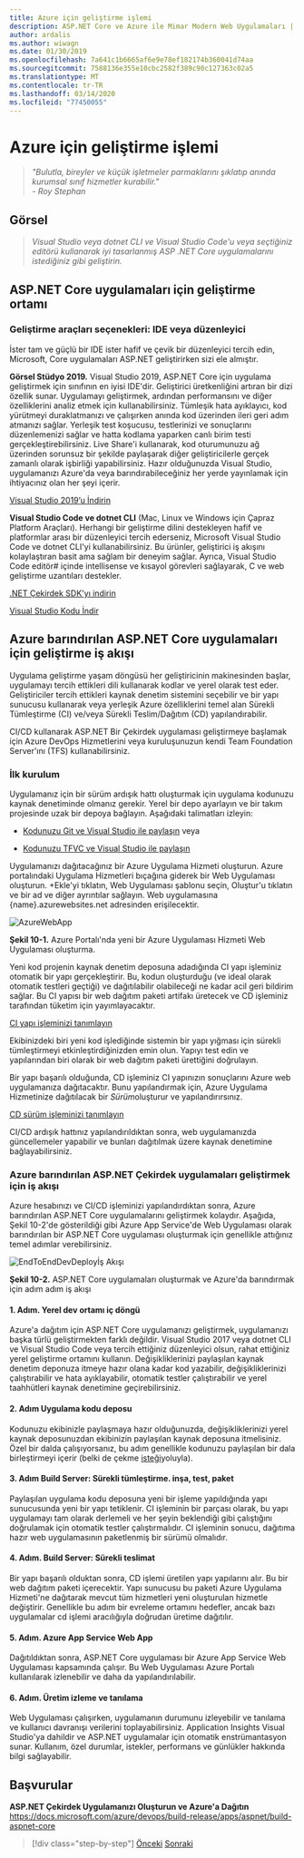 ```yaml
---
title: Azure için geliştirme işlemi
description: ASP.NET Core ve Azure ile Mimar Modern Web Uygulamaları | Azure için geliştirme süreci
author: ardalis
ms.author: wiwagn
ms.date: 01/30/2019
ms.openlocfilehash: 7a641c1b6665af6e9e78ef182174b360041d74aa
ms.sourcegitcommit: 7588136e355e10cbc2582f389c90c127363c02a5
ms.translationtype: MT
ms.contentlocale: tr-TR
ms.lasthandoff: 03/14/2020
ms.locfileid: "77450055"
---
```

# <a name="development-process-for-azure"></a>Azure için geliştirme işlemi

> _"Bulutla, bireyler ve küçük işletmeler parmaklarını şıklatıp anında kurumsal sınıf hizmetler kurabilir."_  
> _- Roy Stephan_

## <a name="vision"></a>Görsel

> *Visual Studio veya dotnet CLI ve Visual Studio Code'u veya seçtiğiniz editörü kullanarak iyi tasarlanmış ASP .NET Core uygulamalarını istediğiniz gibi geliştirin.*

## <a name="development-environment-for-aspnet-core-apps"></a>ASP.NET Core uygulamaları için geliştirme ortamı

### <a name="development-tools-choices-ide-or-editor"></a>Geliştirme araçları seçenekleri: IDE veya düzenleyici

İster tam ve güçlü bir IDE ister hafif ve çevik bir düzenleyici tercih edin, Microsoft, Core uygulamaları ASP.NET geliştirirken sizi ele almıştır.

**Görsel Stüdyo 2019.** Visual Studio 2019, ASP.NET Core için uygulama geliştirmek için sınıfının en iyisi IDE'dir. Geliştirici üretkenliğini artıran bir dizi özellik sunar. Uygulamayı geliştirmek, ardından performansını ve diğer özelliklerini analiz etmek için kullanabilirsiniz. Tümleşik hata ayıklayıcı, kod yürütmeyi duraklatmanızı ve çalışırken anında kod üzerinden ileri geri adım atmanızı sağlar. Yerleşik test koşucusu, testlerinizi ve sonuçlarını düzenlemenizi sağlar ve hatta kodlama yaparken canlı birim testi gerçekleştirebilirsiniz. Live Share'i kullanarak, kod oturumunuzu ağ üzerinden sorunsuz bir şekilde paylaşarak diğer geliştiricilerle gerçek zamanlı olarak işbirliği yapabilirsiniz. Hazır olduğunuzda Visual Studio, uygulamanızı Azure'da veya barındırabileceğiniz her yerde yayınlamak için ihtiyacınız olan her şeyi içerir.

[Visual Studio 2019’u İndirin](https://aka.ms/vsdownload?utm_source=mscom&utm_campaign=msdocs)

**Visual Studio Code ve dotnet CLI** (Mac, Linux ve Windows için Çapraz Platform Araçları). Herhangi bir geliştirme dilini destekleyen hafif ve platformlar arası bir düzenleyici tercih ederseniz, Microsoft Visual Studio Code ve dotnet CLI'yi kullanabilirsiniz. Bu ürünler, geliştirici iş akışını kolaylaştıran basit ama sağlam bir deneyim sağlar. Ayrıca, Visual Studio Code editör\# içinde intellisense ve kısayol görevleri sağlayarak, C ve web geliştirme uzantıları destekler.

[.NET Çekirdek SDK'yı indirin](https://dotnet.microsoft.com/download)

[Visual Studio Kodu İndir](https://code.visualstudio.com/download)

## <a name="development-workflow-for-azure-hosted-aspnet-core-apps"></a>Azure barındırılan ASP.NET Core uygulamaları için geliştirme iş akışı

Uygulama geliştirme yaşam döngüsü her geliştiricinin makinesinden başlar, uygulamayı tercih ettikleri dili kullanarak kodlar ve yerel olarak test eder. Geliştiriciler tercih ettikleri kaynak denetim sistemini seçebilir ve bir yapı sunucusu kullanarak veya yerleşik Azure özelliklerini temel alan Sürekli Tümleştirme (CI) ve/veya Sürekli Teslim/Dağıtım (CD) yapılandırabilir.

CI/CD kullanarak ASP.NET Bir Çekirdek uygulaması geliştirmeye başlamak için Azure DevOps Hizmetlerini veya kuruluşunuzun kendi Team Foundation Server'ını (TFS) kullanabilirsiniz.

### <a name="initial-setup"></a>İlk kurulum

Uygulamanız için bir sürüm ardışık hattı oluşturmak için uygulama kodunuzu kaynak denetiminde olmanız gerekir. Yerel bir depo ayarlayın ve bir takım projesinde uzak bir depoya bağlayın. Aşağıdaki talimatları izleyin:

- [Kodunuzu Git ve Visual Studio ile paylaşın](https://docs.microsoft.com/azure/devops/git/share-your-code-in-git-vs) veya

- [Kodunuzu TFVC ve Visual Studio ile paylaşın](https://docs.microsoft.com/azure/devops/tfvc/share-your-code-in-tfvc-vs)

Uygulamanızı dağıtacağınız bir Azure Uygulama Hizmeti oluşturun. Azure portalındaki Uygulama Hizmetleri bıçağına giderek bir Web Uygulaması oluşturun. +Ekle'yi tıklatın, Web Uygulaması şablonu seçin, Oluştur'u tıklatın ve bir ad ve diğer ayrıntılar sağlayın. Web uygulamasına {name}.azurewebsites.net adresinden erişilecektir.

![AzureWebApp](./media/image10-2.png)

**Şekil 10-1.** Azure Portalı'nda yeni bir Azure Uygulaması Hizmeti Web Uygulaması oluşturma.

Yeni kod projenin kaynak denetim deposuna adadığında CI yapı işleminiz otomatik bir yapı gerçekleştirir. Bu, kodun oluşturduğu (ve ideal olarak otomatik testleri geçtiği) ve dağıtılabilir olabileceği ne kadar acil geri bildirim sağlar. Bu CI yapısı bir web dağıtım paketi artifakı üretecek ve CD işleminiz tarafından tüketim için yayımlayacaktır.

[CI yapı işleminizi tanımlayın](https://docs.microsoft.com/azure/devops/build-release/apps/aspnet/build-aspnet-core#ci)

Ekibinizdeki biri yeni kod işlediğinde sistemin bir yapı yığması için sürekli tümleştirmeyi etkinleştirdiğinizden emin olun. Yapıyı test edin ve yapılarından biri olarak bir web dağıtım paketi ürettiğini doğrulayın.

Bir yapı başarılı olduğunda, CD işleminiz CI yapınızın sonuçlarını Azure web uygulamanıza dağıtacaktır. Bunu yapılandırmak için, Azure Uygulama Hizmetinize dağıtılacak bir *Sürüm*oluşturur ve yapılandırırsınız.

[CD sürüm işleminizi tanımlayın](https://docs.microsoft.com/azure/devops/build-release/apps/aspnet/build-aspnet-core#cd)

CI/CD ardışık hattınız yapılandırıldıktan sonra, web uygulamanızda güncellemeler yapabilir ve bunları dağıtılmak üzere kaynak denetimine bağlayabilirsiniz.

### <a name="workflow-for-developing-azure-hosted-aspnet-core-applications"></a>Azure barındırılan ASP.NET Çekirdek uygulamaları geliştirmek için iş akışı

Azure hesabınızı ve CI/CD işleminizi yapılandırdıktan sonra, Azure barındırılan ASP.NET Core uygulamalarını geliştirmek kolaydır. Aşağıda, Şekil 10-2'de gösterildiği gibi Azure App Service'de Web Uygulaması olarak barındırılan bir ASP.NET Core uygulaması oluşturmak için genellikle attığınız temel adımlar verebilirsiniz.

![EndToEndDevDeployİş Akışı](./media/image10-3.png)

**Şekil 10-2.** ASP.NET Core uygulamaları oluşturmak ve Azure'da barındırmak için adım adım iş akışı

#### <a name="step-1-local-dev-environment-inner-loop"></a>1. Adım. Yerel dev ortamı iç döngü

Azure'a dağıtım için ASP.NET Core uygulamanızı geliştirmek, uygulamanızı başka türlü geliştirmekten farklı değildir. Visual Studio 2017 veya dotnet CLI ve Visual Studio Code veya tercih ettiğiniz düzenleyici olsun, rahat ettiğiniz yerel geliştirme ortamını kullanın. Değişikliklerinizi paylaşılan kaynak denetim deponuza itmeye hazır olana kadar kod yazabilir, değişikliklerinizi çalıştırabilir ve hata ayıklayabilir, otomatik testler çalıştırabilir ve yerel taahhütleri kaynak denetimine geçirebilirsiniz.

#### <a name="step-2-application-code-repository"></a>2. Adım Uygulama kodu deposu

Kodunuzu ekibinizle paylaşmaya hazır olduğunuzda, değişikliklerinizi yerel kaynak deposunuzdan ekibinizin paylaşılan kaynak deposuna itmelisiniz. Özel bir dalda çalışıyorsanız, bu adım genellikle kodunuzu paylaşılan bir dala birleştirmeyi içerir (belki de çekme [isteği](https://docs.microsoft.com/azure/devops/git/pull-requests)yoluyla).

#### <a name="step-3-build-server-continuous-integration-build-test-package"></a>3. Adım Build Server: Sürekli tümleştirme. inşa, test, paket

Paylaşılan uygulama kodu deposuna yeni bir işleme yapıldığında yapı sunucusunda yeni bir yapı tetiklenir. CI işleminin bir parçası olarak, bu yapı uygulamayı tam olarak derlemeli ve her şeyin beklendiği gibi çalıştığını doğrulamak için otomatik testler çalıştırmalıdır. CI işleminin sonucu, dağıtıma hazır web uygulamasının paketlenmiş bir sürümü olmalıdır.

#### <a name="step-4-build-server-continuous-delivery"></a>4. Adım. Build Server: Sürekli teslimat

Bir yapı başarılı olduktan sonra, CD işlemi üretilen yapı yapılarını alır. Bu bir web dağıtım paketi içerecektir. Yapı sunucusu bu paketi Azure Uygulama Hizmeti'ne dağıtarak mevcut tüm hizmetleri yeni oluşturulan hizmetle değiştirir. Genellikle bu adım bir evreleme ortamını hedefler, ancak bazı uygulamalar cd işlemi aracılığıyla doğrudan üretime dağıtılır.

#### <a name="step-5-azure-app-service-web-app"></a>5. Adım. Azure App Service Web App

Dağıtıldıktan sonra, ASP.NET Core uygulaması bir Azure App Service Web Uygulaması kapsamında çalışır. Bu Web Uygulaması Azure Portalı kullanılarak izlenebilir ve daha da yapılandırılabilir.

#### <a name="step-6-production-monitoring-and-diagnostics"></a>6. Adım. Üretim izleme ve tanılama

Web Uygulaması çalışırken, uygulamanın durumunu izleyebilir ve tanılama ve kullanıcı davranışı verilerini toplayabilirsiniz. Application Insights Visual Studio'ya dahildir ve ASP.NET uygulamalar için otomatik enstrümantasyon sunar. Kullanım, özel durumlar, istekler, performans ve günlükler hakkında bilgi sağlayabilir.

## <a name="references"></a>Başvurular

**ASP.NET Çekirdek Uygulamanızı Oluşturun ve Azure'a Dağıtın**  
<https://docs.microsoft.com/azure/devops/build-release/apps/aspnet/build-aspnet-core>

>[!div class="step-by-step"]
>[Önceki](test-asp-net-core-mvc-apps.md)
>[Sonraki](azure-hosting-recommendations-for-asp-net-web-apps.md)
